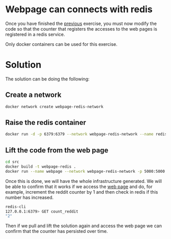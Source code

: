
# Webpage can connects with redis

Once you have finished the [previous](../2-generate-a-webpage/README.md) exercise, you must now modify the code so that the counter that registers the accesses to the web pages is registered in a redis service.

Only docker containers can be used for this exercise.

# Solution

The solution can be doing the following:

## Create a network
```bash
docker network create webpage-redis-network
```

## Raise the redis container
```bash
docker run -d -p 6379:6379 --network webpage-redis-network --name redis-db redis/redis-stack:latest
```

## Lift the code from the web page
```bash
cd src
docker build -t webpage-redis .
docker run --name webpage --network webpage-redis-network -p 5000:5000 webpage-redis
```

Once this is done, we will have the whole infrastructure generated. We will be able to confirm that it works if we access the [web page](http://localhost:5000/) and do, for example, increment the reddit counter by 1 and then check in redis if this number has increased.

```bash
redis-cli
127.0.0.1:6379> GET count_reddit
"2"
```

Then if we pull and lift the solution again and access the web page we can confirm that the counter has persisted over time.

